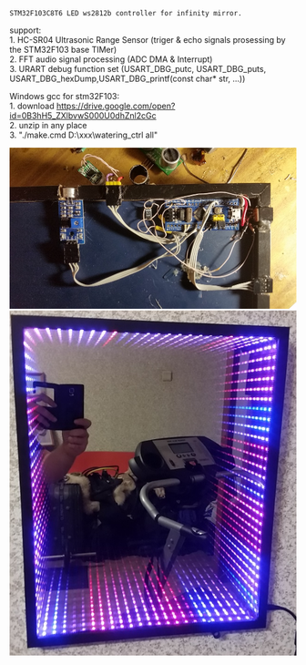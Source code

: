 	STM32F103C8T6 LED ws2812b controller for infinity mirror.

support:
<br>1. HC-SR04 Ultrasonic Range Sensor (triger & echo signals prosessing by the STM32F103 base TIMer)
<br>2. FFT audio signal processing (ADC DMA & Interrupt)
<br>3. URART debug function set (USART_DBG_putc, USART_DBG_puts, USART_DBG_hexDump,USART_DBG_printf(const char* str, ...))

Windows gcc for stm32F103: 
<br>1. download https://drive.google.com/open?id=0B3hH5_ZXlbvwS000U0dhZnl2cGc
<br>2. unzip in any place 
<br>3. "./make.cmd D:\xxx\watering_ctrl all"

![image](add_data/descr1.jpg)                                                
![image](add_data/descr2.jpg)                                                
                                             
